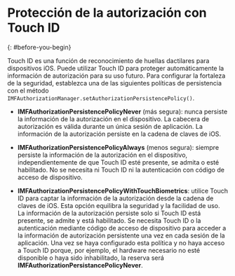 # Protección de la autorización con Touch ID
{: #before-you-begin}

Touch ID es una función de reconocimiento de huellas dactilares para dispositivos iOS. Puede utilizar Touch ID para proteger automáticamente la información de autorización para su uso futuro. Para configurar la fortaleza de la seguridad, establezca una de las siguientes políticas de persistencia con el método `IMFAuthorizationManager.setAuthorizationPersistencePolicy()`. 

* **IMFAuthorizationPersistencePolicyNever** (más segura): nunca persiste la información de la autorización en el dispositivo. La cabecera de autorización es válida durante un única sesión de aplicación. La información de la autorización persiste en la cadena de claves de iOS. 

* **IMFAuthorizationPersistencePolicyAlways** (menos segura): siempre persiste la información de la autorización en el dispositivo, independientemente de que Touch ID esté presente, se admita o esté habilitado. No se necesita ni Touch ID ni la autenticación con código de acceso de dispositivo.

* **IMFAuthorizationPersistencePolicyWithTouchBiometrics**: utilice Touch ID para captar la información de la autorización desde la cadena de claves de iOS. Esta opción equilibra la seguridad y la facilidad de uso. La información de la autorización persiste solo si Touch ID está presente, se admite y está habilitado. Se necesita Touch ID o la autenticación mediante código de acceso de dispositivo para acceder a la información de autorización persistente una vez en cada sesión de la aplicación. Una vez se haya configurado esta política y no haya acceso a Touch ID porque, por ejemplo, el hardware necesario no esté disponible o haya sido inhabilitado, la reserva será **IMFAuthorizationPersistancePolicyNever**.
